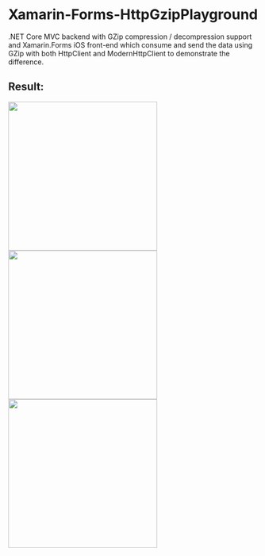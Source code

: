 # Xamarin-Forms-HttpGzipPlayground
.NET Core MVC backend with GZip compression / decompression support and Xamarin.Forms iOS front-end which consume and send the data using GZip with both HttpClient and ModernHttpClient to demonstrate the difference.

## Result:

<img src="https://github.com/yuv4ik/Xamarin-Forms-HttpGzipPlayground/blob/master/screenshots/Get_With_HttpClient.png.png" width="300">    <img src="https://github.com/yuv4ik/Xamarin-Forms-HttpGzipPlayground/blob/master/screenshots/Get_With_ModernHttpClient.png" width="300">    <img src="https://github.com/yuv4ik/Xamarin-Forms-HttpGzipPlayground/blob/master/screenshots/Post.png" width="300">
